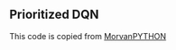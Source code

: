 ## Prioritized DQN

This code is copied from [MorvanPYTHON](https://github.com/MorvanZhou/Reinforcement-learning-with-tensorflow/tree/master/contents/5.2_Prioritized_Replay_DQN)
